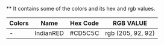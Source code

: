 ** It contains some of the colors and its hex and rgb values.

|                     Colors                                                   |   Name   |Hex Code |       RGB  VALUE     |
|------------------------------------------------------------------------------|----------|---------|------------          |
|- <img src="http://medyk.org/colors/cd5c5c.png" width="15" height="15">       | IndianRED| #CD5C5C |   rgb (205, 92, 92)  |
